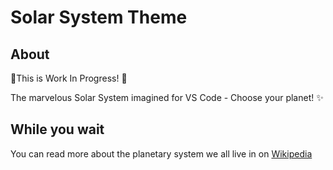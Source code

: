 # Solar System Theme

<!-- [![Open in Visual Studio Code](https://open.vscode.dev/badges/open-in-vscode.svg)](https://github.com/decameronn/solar-system-theme) -->

## About

📌This is Work In Progress! 📌  
  
The marvelous Solar System imagined for VS Code - Choose your planet! ✨
## While you wait
You can read more about the planetary system we all live in on [Wikipedia](https://en.wikipedia.org/wiki/Solar_System)